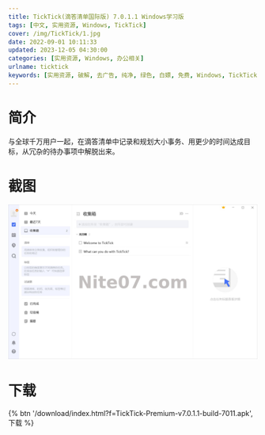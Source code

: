 ```yaml
---
title: TickTick(滴答清单国际版) 7.0.1.1 Windows学习版
tags: [中文, 实用资源, Windows, TickTick]
cover: /img/TickTick/1.jpg
date: 2022-09-01 10:11:33
updated: 2023-12-05 04:30:00
categories: [实用资源, Windows, 办公相关]
urlname: ticktick
keywords: [实用资源, 破解, 去广告, 纯净, 绿色, 白嫖, 免费, Windows, TickTick]
---
```


# 简介

与全球千万用户一起，在滴答清单中记录和规划大小事务、用更少的时间达成目标，从冗杂的待办事项中解脱出来。

# 截图

![](/img/TickTick/2.jpg)

# 下载

{% btn '/download/index.html?f=TickTick-Premium-v7.0.1.1-build-7011.apk',下载 %}
